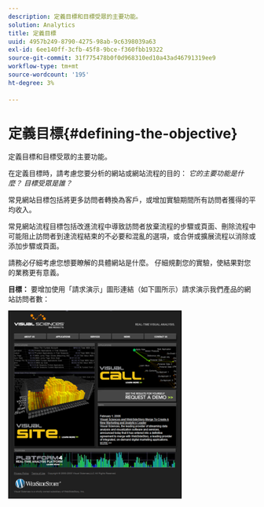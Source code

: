 ```yaml
---
description: 定義目標和目標受眾的主要功能。
solution: Analytics
title: 定義目標
uuid: 4957b249-8790-4275-98ab-9c6398039a63
exl-id: 6ee140ff-3cfb-45f8-9bce-f360fbb19322
source-git-commit: 31f775478b0f0d968310ed10a43ad46791319ee9
workflow-type: tm+mt
source-wordcount: '195'
ht-degree: 3%

---
```


# 定義目標{#defining-the-objective}

定義目標和目標受眾的主要功能。

在定義目標時，請考慮您要分析的網站或網站流程的目的： *它的主要功能是什麼？ 目標受眾是誰？*

常見網站目標包括將更多訪問者轉換為客戶，或增加實驗期間所有訪問者獲得的平均收入。

常見網站流程目標包括改進流程中導致訪問者放棄流程的步驟或頁面、刪除流程中可能阻止訪問者到達流程結束的不必要和混亂的選項，或合併或擴展流程以消除或添加步驟或頁面。

請務必仔細考慮您想要瞭解的具體網站是什麼。 仔細規劃您的實驗，使結果對您的業務更有意義。

**目標：** 要增加使用「請求演示」圖形連結（如下圖所示）請求演示我們產品的網站訪問者數：

![](assets/ControlPage.png)
